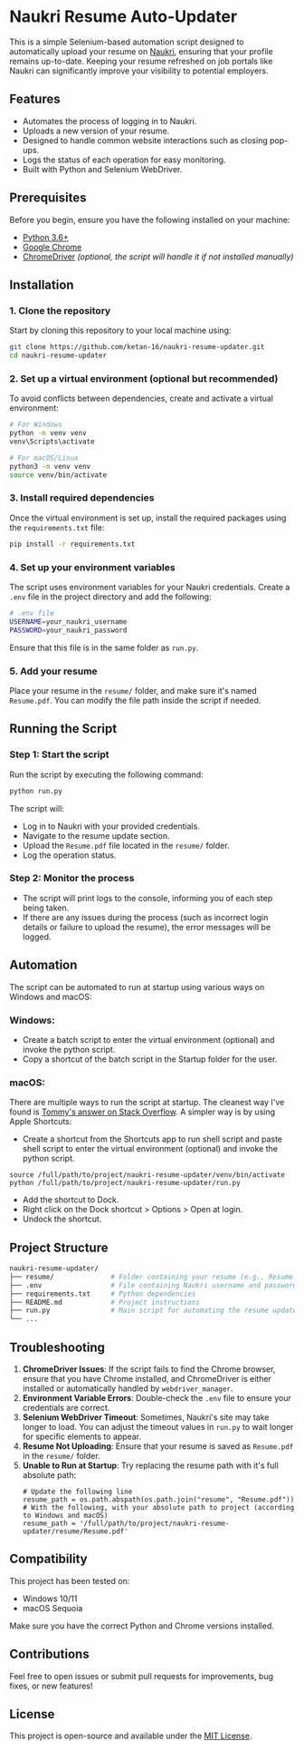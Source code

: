 
# Naukri Resume Auto-Updater

This is a simple Selenium-based automation script designed to automatically upload your resume on [Naukri](https://www.naukri.com), ensuring that your profile remains up-to-date. Keeping your resume refreshed on job portals like Naukri can significantly improve your visibility to potential employers.

## Features
- Automates the process of logging in to Naukri.
- Uploads a new version of your resume.
- Designed to handle common website interactions such as closing pop-ups.
- Logs the status of each operation for easy monitoring.
- Built with Python and Selenium WebDriver.

## Prerequisites

Before you begin, ensure you have the following installed on your machine:

- [Python 3.6+](https://www.python.org/downloads/)
- [Google Chrome](https://www.google.com/chrome/)
- [ChromeDriver](https://chromedriver.chromium.org/downloads) *(optional, the script will handle it if not installed manually)*

## Installation

### 1. Clone the repository
Start by cloning this repository to your local machine using:

```bash
git clone https://github.com/ketan-16/naukri-resume-updater.git
cd naukri-resume-updater
```

### 2. Set up a virtual environment (optional but recommended)
To avoid conflicts between dependencies, create and activate a virtual environment:

```bash
# For Windows
python -m venv venv
venv\Scripts\activate

# For macOS/Linux
python3 -m venv venv
source venv/bin/activate
```

### 3. Install required dependencies
Once the virtual environment is set up, install the required packages using the `requirements.txt` file:

```bash
pip install -r requirements.txt
```

### 4. Set up your environment variables
The script uses environment variables for your Naukri credentials. Create a `.env` file in the project directory and add the following:

```bash
# .env file
USERNAME=your_naukri_username
PASSWORD=your_naukri_password
```

Ensure that this file is in the same folder as `run.py`.

### 5. Add your resume
Place your resume in the `resume/` folder, and make sure it's named `Resume.pdf`. You can modify the file path inside the script if needed.

## Running the Script

### Step 1: Start the script

Run the script by executing the following command:

```bash
python run.py
```

The script will:
- Log in to Naukri with your provided credentials.
- Navigate to the resume update section.
- Upload the `Resume.pdf` file located in the `resume/` folder.
- Log the operation status.

### Step 2: Monitor the process
- The script will print logs to the console, informing you of each step being taken.
- If there are any issues during the process (such as incorrect login details or failure to upload the resume), the error messages will be logged.

## Automation
The script can be automated to run at startup using various ways on Windows and macOS:

### Windows: 
- Create a batch script to enter the virtual environment (optional) and invoke the python script.
- Copy a shortcut of the batch script in the Startup folder for the user.

### macOS:
There are multiple ways to run the script at startup. The cleanest way I've found is [Tommy's answer on Stack Overflow](https://stackoverflow.com/a/29338130). A simpler way is by using Apple Shortcuts:
- Create a shortcut from the Shortcuts app to run shell script and paste shell script to enter the virtual environment (optional) and invoke the python script.
```
source /full/path/to/project/naukri-resume-updater/venv/bin/activate
python /full/path/to/project/naukri-resume-updater/run.py
```
- Add the shortcut to Dock.
- Right click on the Dock shortcut > Options > Open at login.
- Undock the shortcut.

## Project Structure

```bash
naukri-resume-updater/
├── resume/              # Folder containing your resume (e.g., Resume.pdf)
├── .env                 # File containing Naukri username and password
├── requirements.txt     # Python dependencies
├── README.md            # Project instructions
├── run.py               # Main script for automating the resume update process
└── ...
```

## Troubleshooting

1. **ChromeDriver Issues**: If the script fails to find the Chrome browser, ensure that you have Chrome installed, and ChromeDriver is either installed or automatically handled by `webdriver_manager`.
2. **Environment Variable Errors**: Double-check the `.env` file to ensure your credentials are correct.
3. **Selenium WebDriver Timeout**: Sometimes, Naukri's site may take longer to load. You can adjust the timeout values in `run.py` to wait longer for specific elements to appear.
4. **Resume Not Uploading**: Ensure that your resume is saved as `Resume.pdf` in the `resume/` folder.
5. **Unable to Run at Startup**: Try replacing the resume path with it's full absolute path:
    ```
    # Update the following line
    resume_path = os.path.abspath(os.path.join("resume", "Resume.pdf"))
    # With the following, with your absolute path to project (according to Windows and macOS)
    resume_path = '/full/path/to/project/naukri-resume-updater/resume/Resume.pdf'
    ```

## Compatibility

This project has been tested on:
- Windows 10/11
- macOS Sequoia

Make sure you have the correct Python and Chrome versions installed.

## Contributions

Feel free to open issues or submit pull requests for improvements, bug fixes, or new features!

## License

This project is open-source and available under the [MIT License](https://opensource.org/licenses/MIT).
